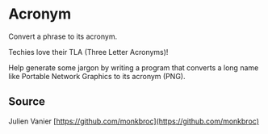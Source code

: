 # Acronym

Convert a phrase to its acronym.

Techies love their TLA (Three Letter Acronyms)!

Help generate some jargon by writing a program that converts a long name
like Portable Network Graphics to its acronym (PNG).


## Source

Julien Vanier [https://github.com/monkbroc](https://github.com/monkbroc)

